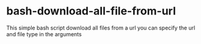 # bash-download-all-file-from-url
This simple bash script download all files from a url you can specify the url and file type in the arguments 
